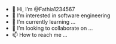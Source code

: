 - 👋 Hi, I’m @Fathia1234567
- 👀 I’m interested in software engineering
- 🌱 I’m currently learning ...
- 💞️ I’m looking to collaborate on ...
- 📫 How to reach me ...

<!---
Fathia1234567/Fathia1234567 is a ✨ special ✨ repository because its `README.md` (this file) appears on your GitHub profile.
You can click the Preview link to take a look at your changes.
--->

